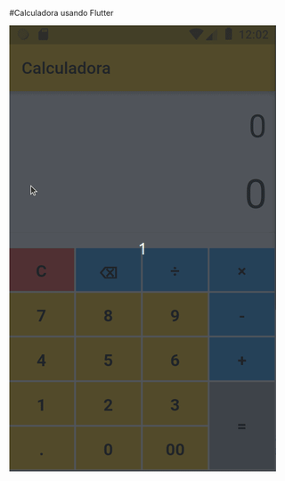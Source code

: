#Calculadora usando Flutter 

![](https://github.com/mourarezendecas/flutter-calculator/blob/master/gifs/tela-celular.gif?raw=true)
